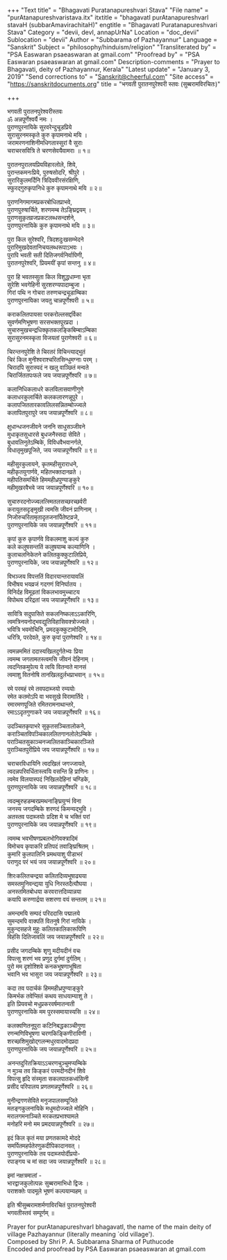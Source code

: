 +++
"Text title" = "Bhagavati Puratanapureshvari Stava"
"File name" = "purAtanapureshvaristava.itx"
itxtitle = "bhagavatI purAtanapureshvarI stavaH (subbarAmavirachitaH)"
engtitle = "BhagavatI Puratanapureshvari Stava"
Category = "devii, devI, annapUrNa"
Location = "doc_devii"
Sublocation = "devii"
Author = "Subbarama of Pazhayannur"
Language = "Sanskrit"
Subject = "philosophy/hinduism/religion"
"Transliterated by" = "PSA Easwaran psaeaswaran at gmail.com"
"Proofread by" = "PSA Easwaran psaeaswaran at gmail.com"
Description-comments = "Prayer to Bhagavati, deity of Pazhayannur, Kerala"
"Latest update" = "January 3, 2019"
"Send corrections to" = "Sanskrit@cheerful.com"
"Site access" = "https://sanskritdocuments.org"
title = "भगवती पुरातनपुरेश्वरी स्तवः (सुब्बरामविरचितः)"

+++
  
 भगवती पुरातनपुरेश्वरीस्तवः   
ॐ अन्नपूर्णेश्वर्यै नमः ।  
पुराणपुरनायिके सुरवरेन्दुचूडप्रिये  
       सुरासुरनमस्कृते कुरु कृपामनाथे मयि ।  
जरामरणनाशिनीमधिगतास्सुरां वै सुराः  
       चराचरसवित्रि ते चरणसेवयैवामराः ॥ १॥  
  
पुरातनपुरालयप्रियविहारलोले, शिवे,  
       पुरान्तकमनःप्रिये, पुरुषसोदरि, श्रीपुरे ।  
सुरारिकुलमर्दिनि त्रिदिववीरसंरक्षिणि,  
       स्फुरद्गुरुकृपानिधे कुरु कृपामनाथे मयि ॥ २॥  
  
पुराणनिगमागमप्रकरबोधितप्राभवे,  
       पुराणपुरुषार्चिते, शरणमम्ब तेऽङ्घ्रिद्वयम् ।  
पुराणसुकृतव्रजप्रकटलब्धसन्दर्शने,  
       पुराणपुरनायिके कुरु कृपामनाथे मयि ॥ ३॥  
  
पुरा किल सुरेश्वरि, त्रिदशदुःखसम्भेदने  
       पुरारिमुखदेवतानिचयलब्धरूपाऽभवः ।  
पुरापि भवती सती दितिजगर्वनिर्वापिणी,  
       पुरातनपुरेश्वरि, प्रियमयीं कृपां सन्तनु ॥ ४॥  
  
पुरा हि भवतस्सुता किल विशुद्धधाम्ना भृता  
       सुरेशि भवगेहिनी सुरशरण्यपादाम्बुजा ।  
गिरां पथि न गोचरा तरुणचन्द्रचूडाम्बिका  
       पुराणपुरनायिका जयतु चान्नपूर्णेश्वरी ॥ ५॥  
  
कराकलितपायसा परकरोल्लसद्दर्विका  
       सुवर्णमणिभूषणा सरसभक्तपूरप्रदा ।  
सुचारुमुखचन्द्रधिक्कृतकलङ्किबिम्बाऽम्बिका  
       सुरासुरनमस्कृता विजयतां पुराणेश्वरी ॥ ६॥  
  
चिरन्तनपुरेशि ते चिरतरं विचिन्त्याद्भुतं  
       चिरं किल मुनीश्वराश्चरितसिन्धुमग्नाः परम् ।  
चिरादपि सुरास्पदं न खलु वाञ्छितं मन्वते  
       चिरार्जिततपःफले जय जयान्नपूर्णेश्वरि ॥ ७॥  
  
कलानिधिकलाधरे कलविलासवाणीगुणे  
       कलाधरकुलार्चिते कलकलारणन्नूपुरे ।  
कलापजिततारकावलिलसन्नितम्बोज्ज्वले  
       कलापितपुरापुरे जय जयान्नपूर्णेश्वरि ॥ ८॥  
  
क्षुधान्धजनजीवने जननि साधुसञ्जीवने  
       मुधाकृतसुधारसे बुधजनैस्सदा सेविते ।  
बुधावलिनुतेऽम्बिके, विविधवैभवानर्गले,  
       विधातृमुखपूजिते, जय जयान्नपूर्णेश्वरि ॥ ९॥  
  
महीसुरकुलायने, कृतमहीसुराराधने,  
       महीकृतयुगार्णवे, महितभक्तदानव्रते ।  
महीपतिसमर्चिते हिममहीध्रपुण्याङ्कुरे  
       महीमुखरवैभवे जय जयान्नपूर्णेश्वरि ॥ १०॥  
  
सुचारुरदनोज्ज्वलत्स्मितलसच्छरच्छर्वरी  
       करायुतसदृङ्मुखी त्वमसि जीवनं प्राणिनाम् ।  
निजोरुचरितामृतादृतजनार्पितेष्टव्रजे,  
       पुराणपुरनायिके जय जयान्नपूर्णेश्वरि ॥ ११॥  
  
कृपां कुरु कृपार्णवे विकलमाशु कल्यं कुरु  
       कले कलुषसन्ततिं कलुषयाम्ब कल्याणिनि ।  
कुलाचलनिकेतने कलितकुक्कुटालिप्रिये,  
       पुराणपुरनायिके, जय जयान्नपूर्णेश्वरि ॥ १२॥  
  
विभञ्जय विपत्ततिं विदारयान्तरायावलिं  
       विभीषय भयव्रजं गदगणं विनिर्घातय ।  
विनिर्दह विमूढतां विकलभावमुच्चाटय  
       विपोथय दरिद्रतां जय जयान्नपूर्णेश्वरि ॥ १३॥  
  
सावित्रि सदुपासिते सकलनिष्कलाऽऽकारिणि,  
       त्वमत्रिनयनोद्भवद्युतिविहासिवक्त्रोज्ज्वले ।  
भवित्रि भवमोचिनि, प्रमदकुक्कुटामोदिनि,  
       धरित्रि, परदेवते, कुरु कृपां पुराणेश्वरि ॥ १४॥  
  
त्वमन्नममितं ददास्यखिलदुर्गतेभ्यः प्रिया  
       त्वमम्ब जगतामतस्त्वमसि जीवनं देहिनाम् ।  
त्वदन्तिकमुपेत्य ये त्वयि वितन्वते मानसं  
       त्वमाशु वितनोषि तानखिलदुर्लभप्राभवान् ॥ १५॥  
  
रमे परमहं रमे तवपदाब्जयो रम्ययोः  
       रमेत कतमोऽपि वा भवसुखे विरामार्तिदे ।  
रमारमणपूजिते रमितरामनाथान्तरे,  
       रमाऽऽदृतगुणाकरे जय जयान्नपूर्णेश्वरि ॥ १६॥  
  
उदञ्चितकृपाभरे सुकृतसञ्चितालोकने,  
       कराञ्चितविपञ्चिकाललितगानलोलेऽम्बिके ।  
पराञ्चितसुकाञ्चनज्वलितकाञ्चिकारञ्जिते  
       पुराञ्चितपुरीप्रिये जय जयान्नपूर्णेश्वरि ॥ १७॥  
  
चराचरविधायिनि त्वदखिलं जगज्जायते,  
       त्वदन्नपरिवर्धितास्त्वयि वसन्ति हि प्राणिनः ।  
त्वमेव विलयास्पदं निखिलदेहिनां चण्डिके,  
       पुराणपुरनायिके जय जयान्नपूर्णेश्वरि ॥ १८॥  
  
त्वदम्बुरुहडम्बरप्रमथनाङ्घ्रियुग्मं विना  
       जनस्य जगदम्बिके शरणदं किमन्यद्भुवि ।  
अतस्तव पदाब्जयोः प्रदिश मे च भक्तिं परां  
       पुराणपुरनायिके जय जयान्नपूर्णेश्वरि ॥ १९॥  
  
त्वमम्ब भवभीषणप्रबलभोगिवक्त्रादिमं  
       विमोचय कृपाकरि प्रतिपदं तवाङ्घ्रिश्रितम् ।  
कुमारि कुलपालिनि प्रमथयाशु पीडाभरं  
       पराणुद परं भयं जय जयान्नपूर्णेश्वरि ॥ २०॥  
  
शिरःकलितचन्द्रया कलितदिव्यभूषाढ्यया  
       समस्तमुनिवन्द्यया युधि निरस्तदैत्यौघया ।  
अनस्तमितबोधया करवरात्तदिव्यान्नया  
       कयापि करुणार्द्रया सशरणा वयं सन्ततम् ॥ २१॥  
  
अमन्दमयि सम्पदं परिददासि पद्मालये  
       सुमन्दमपि वाक्पतिं वितनुषे गिरां नायिके ।  
मुकुन्दसहजे मुहुः कलितकालिकारूपिणि  
       विहंसि दितिजावलिं जय जयान्नपूर्णेश्वरि ॥ २२॥  
  
प्रसीद जगदम्बिके शृणु मदीयदीनं वचः  
       विपत्सु शरणं भव  प्रणुद दुर्गमां दुर्गतिम् ।  
पुरो मम दृशोश्शिवे कनकभूषणाभूषिता  
       भवानि भव भासुरा जय जयान्नपूर्णेश्वरि ॥ २३॥  
  
कदा तव पदार्चकं हिममहीध्रपुण्याङ्कुरे  
       किमर्भक तवेप्सितं कथय साधयाम्याशु ते ।  
इति प्रियवचो मधुप्रकरवर्षमातन्वती  
       पुराणपुरनायिके मम पुरस्समायास्यसि ॥ २४॥  
  
कलक्वणितनूपुरा कटिनिबद्धकाञ्चीगुणा  
       रणन्मणिविभूषणा चरणकिङ्किणीराविणी ।  
शरच्छशिमुखोद्गलन्मधुरवादमोदप्रदा  
       पुराणपुरनायिके जय जयान्नपूर्णेश्वरि ॥ २५॥  
  
अनन्तदुरितक्रियाऽऽचरणचुञ्चुमप्यम्बिके  
       न मुञ्च तव किङ्करं परमदीनदीनं शिवे  
विपत्सु हृदि संस्मृता सकलपातकध्वंसिनी  
       प्रसीद परिपालय प्रणतमन्नपूर्णेश्वरि ॥ २६॥  
  
मुनीन्द्रगणसेविते मनुजपालसम्पूजिते  
       मतङ्गकुलनायिके मधुमदोज्ज्वले मोहिनि ।  
मरालगमनाञ्चिते मरकतप्रभाश्यामले  
       मनोहरि मनो मम प्रमदयान्नपूर्णेश्वरि ॥ २७॥  
  
इदं किल कृतं मया प्रणतकामदे मोददे  
       समर्पितमहर्पतेरणुकदीपिकादानवत् ।  
पुराणपुरनायिके तव पदाब्जयोर्दीप्रयो-  
       रपाङ्गय च मां सदा जय जयान्नपूर्णेश्वरि ॥ २८॥  
  
इमां नक्षत्रमालां -  
भारद्वाजकुलोत्पन्नः सुब्बरामाभिधो द्विजः ।  
पराशक्तेः पादमूले भूषणं कल्पयाम्यहम् ॥   
  
इति श्रीसुब्बरामशर्मणाविरचितं पुरातनपुरेश्वरी  
भगवतीस्तवं सम्पूर्णम् ॥  
  
  
Prayer for purAtanapureshvarI bhagavatI, the name of the main deity of  
village Pazhayannur (literally meaning `old village').  
Composed by Shri P. A. Subbarama Sharma of Puthucode  
Encoded and proofread by PSA Easwaran psaeaswaran at gmail.com  
  
